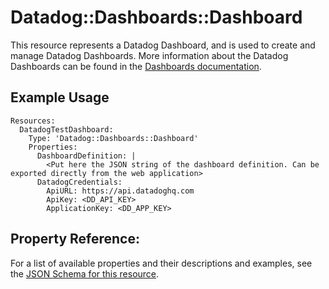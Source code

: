 # Datadog::Dashboards::Dashboard

This resource represents a Datadog Dashboard, and is used to create and manage Datadog Dashboards.
More information about the Datadog Dashboards can be found in the [Dashboards documentation](https://docs.datadoghq.com/dashboards/).

## Example Usage

```
Resources:
  DatadogTestDashboard:
    Type: 'Datadog::Dashboards::Dashboard'
    Properties:
      DashboardDefinition: |
        <Put here the JSON string of the dashboard definition. Can be exported directly from the web application>
      DatadogCredentials:
        ApiURL: https://api.datadoghq.com
        ApiKey: <DD_API_KEY>
        ApplicationKey: <DD_APP_KEY>
```

## Property Reference:

For a list of available properties and their descriptions and examples, see the [JSON Schema for this resource](https://github.com/DataDog/datadog-cloudformation-resources/blob/master/datadog-dashboards-dashboard-handler/datadog-dashboards-dashboard.json).